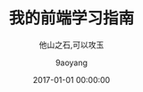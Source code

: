 ---
layout:     post
title:      "我的前端学习指南"
subtitle:   "他山之石,可以攻玉"
date:       2017-01-01 00:00:00 
author:     "9aoyang"
header-img: "img/your-name.jpg"
catalog: true
tags:
    - 前端
---